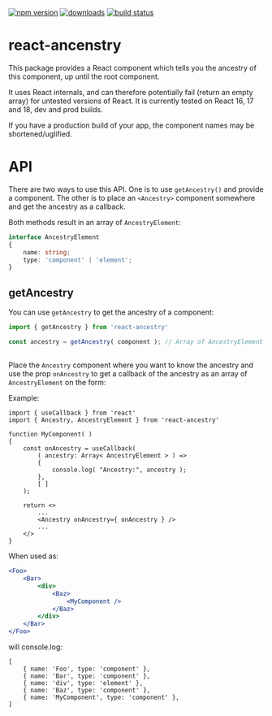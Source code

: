 [![npm version][npm-image]][npm-url]
[![downloads][downloads-image]][npm-url]
[![build status][build-image]][build-url]


# react-ancenstry

This package provides a React component which tells you the ancestry of this component, up until the root component.

It uses React internals, and can therefore potentially fail (return an empty array) for untested versions of React. It is currently tested on React 16, 17 and 18, dev and prod builds.

If you have a production build of your app, the component names may be shortened/uglified.


# API

There are two ways to use this API. One is to use `getAncestry()` and provide a component. The other is to place an `<Ancestry>` component somewhere and get the ancestry as a callback.

Both methods result in an array of `AncestryElement`:

```ts
interface AncestryElement
{
    name: string;
    type: 'component' | 'element';
}
```


## getAncestry

You can use `getAncestry` to get the ancestry of a component:

```ts
import { getAncestry } from 'react-ancestry'

const ancestry = getAncestry( component ); // Array of AncestryElement
```


## <Ancestry>

Place the `Ancestry` component where you want to know the ancestry and use the prop `onAncestry` to get a callback of the ancestry as an array of `AncestryElement` on the form:

Example:

```tsx
import { useCallback } from 'react'
import { Ancestry, AncestryElement } from 'react-ancestry'

function MyComponent( )
{
    const onAncestry = useCallback(
        ( ancestry: Array< AncestryElement > ) =>
        {
            console.log( "Ancestry:", ancestry );
        },
        [ ]
    );

    return <>
        ...
        <Ancestry onAncestry={ onAncestry } />
        ...
    </>
}
```

When used as:

```jsx
<Foo>
    <Bar>
        <div>
            <Baz>
                <MyComponent />
            </Baz>
        </div>
    </Bar>
</Foo>
```

will console.log:

```
[
    { name: 'Foo', type: 'component' },
    { name: 'Bar', type: 'component' },
    { name: 'div', type: 'element' },
    { name: 'Baz', type: 'component' },
    { name: 'MyComponent', type: 'component' },
]
```


[npm-image]: https://img.shields.io/npm/v/react-ancestry.svg
[npm-url]: https://npmjs.org/package/react-ancestry
[downloads-image]: https://img.shields.io/npm/dm/react-ancestry.svg
[build-image]: https://img.shields.io/github/workflow/status/grantila/react-ancestry/Master.svg
[build-url]: https://github.com/grantila/react-ancestry/actions?query=workflow%3AMaster
[lgtm-url]: https://lgtm.com/projects/g/grantila/react-ancestry/context:javascript
